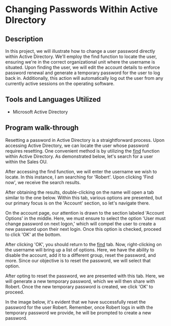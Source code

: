 <h1>Changing Passwords Within Active DIrectory</h1>


<h2>Description</h2>
In this project, we will illustrate how to change a user password directly within Active Directory. We'll employ the find function to locate the user, ensuring we're in the correct organizational unit where the username is situated. Upon finding the user, we will edit the account details to enforce password renewal and generate a temporary password for the user to log back in. Additionally, this action will automatically log out the user from any currently active sessions on the operating software.


<h2>Tools and Languages Utilized</h2>
<ul>
  <li>Microsoft Active Directory</li>
</ul>



<h2>Program walk-through</h2>

Resetting a password in Active Directory is a straightforward process. Upon accessing Active Directory, we can locate the user whose password requires resetting. One convenient method is by utilizing the <ins>find</ins> function within Active Directory. As demonstrated below, let's search for a user within the Sales OU.


After accessing the find function, we will enter the username we wish to locate. In this instance, I am searching for 'Robert'. Upon clicking 'Find now', we receive the search results.


After obtaining the results, double-clicking on the name will open a tab similar to the one below. Within this tab, various options are presented, but our primary focus is on the 'Account' section, so let's navigate there.


On the account page, our attention is drawn to the section labeled 'Account Options' in the middle. Here, we must ensure to select the option 'User must change password on next logon,' which will compel the user to create a new password upon their next login. Once this option is checked, proceed to click 'OK' at the bottom.


After clicking 'OK', you should return to the <ins>find</ins> tab. Now, right-clicking on the username will bring up a list of options. Here, we have the ability to disable the account, add it to a different group, reset the password, and more. Since our objective is to reset the password, we will select that option.


After opting to reset the password, we are presented with this tab. Here, we will generate a new temporary password, which we will then share with Robert. Once the new temporary password is created, we click 'OK' to proceed.


In the image below, it's evident that we have successfully reset the password for the user Robert. Remember, once Robert logs in with the temporary password we provide, he will be prompted to create a new password.
